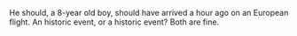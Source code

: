 He should, a 8-year old boy, should have arrived a hour
ago on an European flight.  An historic event, or a
historic event? Both are fine.
